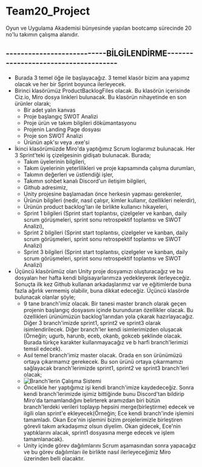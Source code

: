 # Team20_Project
Oyun ve Uygulama Akademisi bünyesinde yapılan bootcamp sürecinde 20 no'lu takımın çalışma alanıdır.
## ---------------------------BİLGİLENDİRME-------------------------------------
- Burada 3 temel öğe ile başlayacağız. 3 temel klasör bizim ana yapımız olacak ve her bir Sprint boyunca ilerleyecek.
- Birinci klasörümüz ProductBacklogFiles olacak. Bu klasörün içerisinde Ciz.io, Miro dosya linkleri bulunacak. Bu klasörün nihayetinde en son ürünler olarak;
  + Bir adet yalın kanvas
  + Proje başlangıç SWOT Analizi
  + Proje ürün ve takım bilgileri dökümantasyonu
  + Projenin Landing Page dosyası
  + Proje son SWOT Analizi
  + Ürünün apk'sı veya .exe'si
 - İkinci klasörümüzde Miro'da yaptığımız Scrum loglarımız bulunacak. Her 3 Sprint'teki iş çizelgesinin gidişatı bulunacak. Burada;
   + Takım üyelerinin bilgileri,
   + Takım üyelerinin yeterlilikleri ve proje kapsamında çalışma durumları,
   + Takımın değerleri ve üstlendiği işler,
   + Takımın sohbet kanalı Discord'un iletişim bilgileri,
   + Github adresimiz,
   + Unity projesine başlamadan önce herkesin yapması gerekenler,
   + Ürünün bilgileri (nedir, nasıl çalışır, kimler kullanır, özellikleri nelerdir),
   + Ürünün product backlog'ları ile birlikte kullanıcı hikayeleri,
   + Sprint 1 bilgileri (Sprint start toplantısı, çizelgeler ve kanban, daily scrum görüşmeleri, sprint sonu retrospektif toplantısı ve SWOT Analizi),
   + Sprint 2 bilgileri (Sprint start toplantısı, çizelgeler ve kanban, daily scrum görüşmeleri, sprint sonu retrospektif toplantısı ve SWOT Analizi)
   + Sprint 3 bilgileri (Sprint start toplantısı, çizelgeler ve kanban, daily scrum görüşmeleri, sprint sonu retrospektif toplantısı ve SWOT Analizi)
 - Üçüncü klasörümüz olan Unity proje dosyamızı oluşturacağız ve bu dosyaları her hafta kendi bilgisayarlarımıza yedekleyerek ilerleyeceğiz. Sonuçta ilk kez Github kullanan arkadaşlarımız var ve eğitimlerde buna fazla ağırlık vermemiş olabilir, buna dikkat edeceğiz. Üçüncü klasörde bulunacak olanlar şöyle;
   + 9 tane branch'imiz olacak. Bir tanesi master branch olarak geçen projenin başlangıç dosyasını içinde burunduran özellikler olacak. Bu özellikleri ürünümüzün backlog'larından yola çıkarak hazırlayacağız. Diğer 3 branch'imizde sprint1, sprint2 ve sprint3 olarak isimlendirilecek. Diğer branch'ler kendi isimlerimizden oluşacak (Örneğin; ugurb, harunb, eceb, okanb, gokceb şeklinde olacak. Burada türkçe karakter kullanmayacağız ve b harfi branch'lerimizi temsil edecek).
   + Asıl temel branch'imiz master olacak. Orada en son ürünümüzü ortaya çıkarmamız gerekecek. Bu son ürünü ortaya çıkarmamızı sağlayacak branch'lerimizde sprint1, sprint2 ve sprint3 branch'leri olacak;
   + ![Branch'lerin Çalışma Sistemi](https://github.com/ugursirvermez/Team20_Project/blob/master/branchsistemi.png?raw=true)
   + Öncelikle her yaptığımız işi kendi branch'imize kaydedeceğiz. Sonra kendi branch'lerimizde işimiz bittiğinde bunu Discord'tan bildirip Miro'da tamamlandığını belirterek aramızdan biri bütün branch'lerdeki verileri toplayıp hepsini merge(birleştirme) edecek ve ilgili olan sprint'e ekleyecek(Örneğin; Ece kendi branch'inde işlemini tamamladı. Okan Ece'nin işlemini bizim projelerimizle birleştiren görevli takım arkadaşımız olsun diyelim. Okan gidecek, Ece'nin yaptıklarını alacak, sprint1 dosyasına merge edecek ve işlem tamamlanacak).
   + Unity içinde görev dağılımlarını Scrum aşamasından sonra yapacağız ve bu görev dağılımları ile birlikte nasıl ilerleyeceğimiz Miro üzerinden belli olacaktır.
